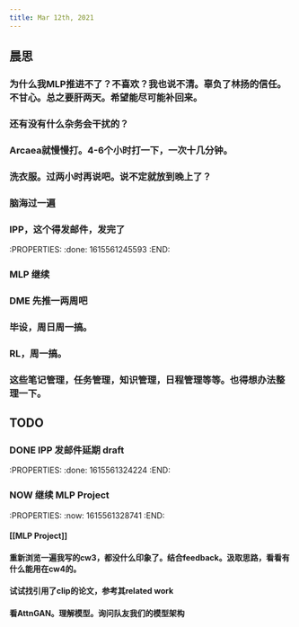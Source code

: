```yaml
---
title: Mar 12th, 2021
---
```


## 晨思
### 为什么我MLP推进不了？不喜欢？我也说不清。辜负了林扬的信任。不甘心。总之要肝两天。希望能尽可能补回来。
### 还有没有什么杂务会干扰的？
### Arcaea就慢慢打。4-6个小时打一下，一次十几分钟。
### 洗衣服。过两小时再说吧。说不定就放到晚上了？
### 脑海过一遍
### IPP，这个得发邮件，发完了
:PROPERTIES:
:done: 1615561245593
:END:
### MLP 继续
### DME 先推一两周吧
### 毕设，周日周一搞。
### RL，周一搞。
### 这些笔记管理，任务管理，知识管理，日程管理等等。也得想办法整理一下。
## TODO
### DONE IPP 发邮件延期 draft
:PROPERTIES:
:done: 1615561324224
:END:
### NOW 继续 MLP Project
:PROPERTIES:
:now: 1615561328741
:END:
#### [[MLP Project]]
#### 重新浏览一遍我写的cw3，都没什么印象了。结合feedback。汲取思路，看看有什么能用在cw4的。
#### 试试找引用了clip的论文，参考其related work
#### 看AttnGAN。理解模型。询问队友我们的模型架构
##
